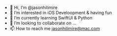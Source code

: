 - 👋 Hi, I’m @jasonhilimire
- 👀 I’m interested in iOS Develoopment & having fun
- 🌱 I’m currently learning SwiftUI & Python
- 💞️ I’m looking to collaborate on ...
- 📫 How to reach me jasonhilimire@mac.com

<!---
jasonhilimire/jasonhilimire is a ✨ special ✨ repository because its `README.md` (this file) appears on your GitHub profile.
You can click the Preview link to take a look at your changes.
--->
